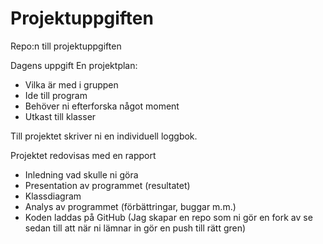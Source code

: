 # Projektuppgiften
Repo:n till projektuppgiften

Dagens uppgift
En projektplan:
- Vilka är med i gruppen
- Ide till program
- Behöver ni efterforska något moment
- Utkast till klasser

Till projektet skriver ni en individuell loggbok.

Projektet redovisas med en rapport
- Inledning vad skulle ni göra
- Presentation av programmet (resultatet)
- Klassdiagram
- Analys av programmet
(förbättringar, buggar m.m.)
- Koden laddas på GitHub (Jag skapar en repo som ni gör en fork av se sedan till att när ni lämnar in gör en push till rätt gren)
